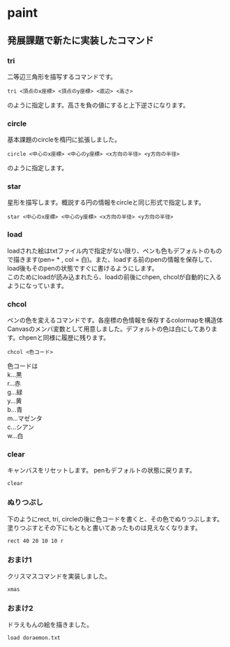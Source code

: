# paint
## 発展課題で新たに実装したコマンド  
### tri
二等辺三角形を描写するコマンドです。
```
tri <頂点のx座標> <頂点のy座標> <底辺> <高さ>
```
のように指定します。高さを負の値にすると上下逆さになります。
### circle
基本課題のcircleを楕円に拡張しました。
```
circle <中心のx座標> <中心のy座標> <x方向の半径> <y方向の半径>
```
のように指定します。
### star
星形を描写します。概説する円の情報をcircleと同じ形式で指定します。
```
star <中心のx座標> <中心のy座標> <x方向の半径> <y方向の半径>
```
### load
loadされた絵はtxtファイル内で指定がない限り、ペンも色もデフォルトのもので描きます(pen= * , col = 白)。また、loadする前のpenの情報を保存して、load後もそのpenの状態ですぐに書けるようにします。  
このためにloadが読み込まれたら、loadの前後にchpen, chcolが自動的に入るようになっています。
### chcol
ペンの色を変えるコマンドです。各座標の色情報を保存するcolormapを構造体Canvasのメンバ変数として用意しました。デフォルトの色は白にしてあります。chpenと同様に履歴に残ります。
```
chcol <色コード>
```
色コードは  
k...黒  
r...赤  
g...緑  
y...黄  
b...青  
m...マゼンタ  
c...シアン  
w...白  

### clear
キャンバスをリセットします。 penもデフォルトの状態に戻ります。 
```
clear
```
### ぬりつぶし 
下のようにrect, tri, circleの後に色コードを書くと、その色でぬりつぶします。塗りつぶすとその下にもともと書いてあったものは見えなくなります。
```
rect 40 20 10 10 r
```

### おまけ1
クリスマスコマンドを実装しました。
```
xmas
```
### おまけ2
ドラえもんの絵を描きました。
```
load doraemon.txt
```



